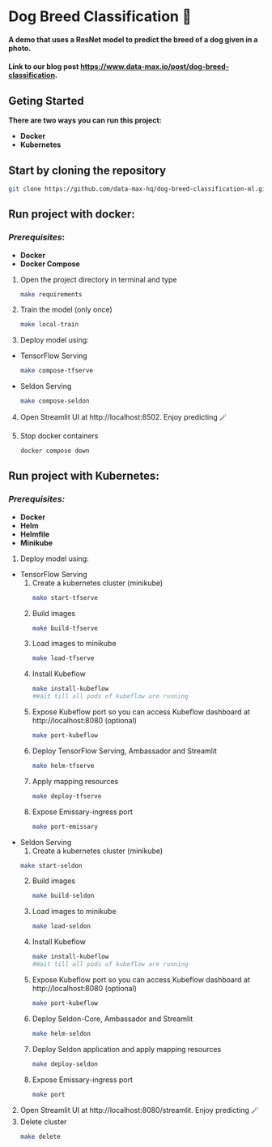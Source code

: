 # Dog Breed Classification 🐶
#### A demo that uses a ResNet model to predict the breed of a dog given in a photo.
#### Link to our blog post https://www.data-max.io/post/dog-breed-classification.

## Geting Started
**There are two ways you can run this project:**
- **Docker**
- **Kubernetes**

## Start by cloning the repository
```bash
git clone https://github.com/data-max-hq/dog-breed-classification-ml.git
```
## Run project with docker:
### *Prerequisites*:
- **Docker**
- **Docker Compose**


1. Open the project directory in terminal and type
    ```bash
    make requirements
    ```
2. Train the model (only once)
    ```bash
    make local-train
    ```
3. Deploy model using:
- TensorFlow Serving
    ```bash
    make compose-tfserve
    ```
- Seldon Serving
    ```bash
    make compose-seldon
    ```
4. Open Streamlit UI at http://localhost:8502. Enjoy predicting 🪄

5. Stop docker containers
    ```bash
    docker compose down
    ```

## Run project with Kubernetes:
### *Prerequisites:*
- **Docker**
- **Helm**
- **Helmfile**
- **Minikube**

1. Deploy model using:
- TensorFlow Serving
    1. Create a kubernetes cluster (minikube)
        ```bash
        make start-tfserve
        ```
    2. Build images
        ```bash
        make build-tfserve
        ```
    3. Load images to minikube
        ```bash
        make load-tfserve
        ```
    4. Install Kubeflow
        ```bash
        make install-kubeflow
        #Wait till all pods of kubeflow are running
        ```
    5. Expose Kubeflow port so you can access Kubeflow dashboard at http://localhost:8080 (optional)
        ```bash
        make port-kubeflow
        ```
    6. Deploy TensorFlow Serving, Ambassador and Streamlit
        ```bash
        make helm-tfserve
        ```
    7. Apply mapping resources
        ```bash
        make deploy-tfserve
        ```
    8. Expose Emissary-ingress port
        ```bash
        make port-emissary
        ```
- Seldon Serving
    1. Create a kubernetes cluster (minikube)
    ```bash
    make start-seldon
    ```
    2. Build images
        ```bash
        make build-seldon
        ```
    3. Load images to minikube
        ```bash
        make load-seldon
        ```
    4. Install Kubeflow
        ```bash
        make install-kubeflow
        #Wait till all pods of kubeflow are running
        ```
    5. Expose Kubeflow port so you can access Kubeflow dashboard at http://localhost:8080 (optional)
        ```bash
        make port-kubeflow
        ```
    6. Deploy Seldon-Core, Ambassador and Streamlit
        ```bash
        make helm-seldon
        ```
    7. Deploy Seldon application and apply mapping resources
        ```bash
        make deploy-seldon
        ```
    8. Expose Emissary-ingress port
        ```bash
        make port
        ```
2. Open Streamlit UI at http://localhost:8080/streamlit. Enjoy predicting 🪄
3. Delete cluster
    ```bash
    make delete
    ```